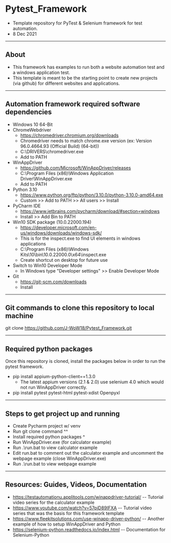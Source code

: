 # Pytest_Framework
- Template repository for PyTest &amp; Selenium framework for test automation. 
- 8 Dec 2021
**********************************************************************************************
## About
- This framework has examples to run both a website automation test and a windows application test.
- This template is meant to be the starting point to create new projects (via github) for different websites and applications.
**********************************************************************************************
## Automation framework required software dependencies
- Windows 10 64-Bit
- ChromeWebdriver
    - https://chromedriver.chromium.org/downloads
    - Chromedriver needs to match chrome.exe version (ex: Version 96.0.4664.93 (Official Build) (64-bit))
    - C:\DRIVERS\chromedriver.exe
    - Add to PATH
- WinAppDriver
  - https://github.com/Microsoft/WinAppDriver/releases
  - C:\Program Files (x86)\Windows Application Driver\WinAppDriver.exe
  - Add to PATH
- Python 3.10
  - https://www.python.org/ftp/python/3.10.0/python-3.10.0-amd64.exe
  - Custom >> Add to PATH >> All users >> Install
- PyCharm IDE
  - https://www.jetbrains.com/pycharm/download/#section=windows
  - Install >> Add Bin to PATH
- Win10 SDK package (10.0.22000.194)
  - https://developer.microsoft.com/en-us/windows/downloads/windows-sdk/
  - This is for the inspect.exe to find UI elements in windows applications
  - C:\Program Files (x86)\Windows Kits\10\bin\10.0.22000.0\x64\inspect.exe
  - Create shortcut on desktop for future use
- Switch to Win10 Developer Mode  
  - In Windows type "Developer settings" >> Enable Developer Mode
- Git
  - https://git-scm.com/downloads
  - Install
**********************************************************************************************
## Git commands to clone this repository to local machine
git clone https://github.com/J-WoW18/Pytest_Framework.git
**********************************************************************************************
## Required python packages
Once this repository is cloned, install the packages below in order to run the pytest framework. 
- pip install appium-python-client==1.3.0
  - The latest appium versions (2.1 & 2.0) use selenium 4.0 which would not run WinAppDriver correctly.
- pip install pytest pytest-html pytest-xdist Openpyxl
**********************************************************************************************
## Steps to get project up and running
- Create Pycharm project w/ venv
- Run git clone command ^^
- Install required python packages ^
- Run WinAppDriver.exe (for calculator example)
- Run .\run.bat to view calculator example
- Edit run.bat to comment out the calculator example and uncomment the webpage example (close WinAppDriver.exe)
- Run .\run.bat to view webpage example
**********************************************************************************************
## Resources: Guides, Videos, Documentation
- https://testautomationu.applitools.com/winappdriver-tutorial/ -- Tutorial video series for the calculator example
- https://www.youtube.com/watch?v=57pjD89IFXA -- Tutorial video series that was the basis for this framework template
- https://www.fleekitsolutions.com/use-winapp-driver-python/ -- Another example of how to setup WinAppDriver and Python
- https://selenium-python.readthedocs.io/index.html -- Documentation for Selenium-Python

